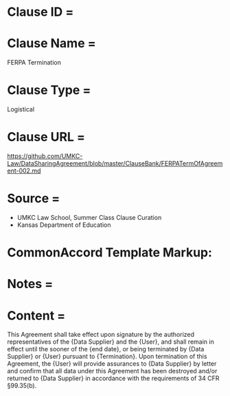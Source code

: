 # Clause ID = 


# Clause Name = 
FERPA Termination

# Clause Type =
Logistical

# Clause URL = 
https://github.com/UMKC-Law/DataSharingAgreement/blob/master/ClauseBank/FERPATermOfAgreement-002.md
# Source = 
* UMKC Law School, Summer Class Clause Curation
* Kansas Department of Education 

# CommonAccord Template Markup:   

# Notes = 

# Content = 
This Agreement shall take effect upon signature by the authorized representatives of the {Data Supplier} and the {User}, and shall remain in effect until the sooner of the {end date}, or being terminated by {Data Supplier} or {User} pursuant to {Termination}. Upon termination of this Agreement, the {User} will provide assurances to {Data Supplier} by letter and confirm that all data under this Agreement has been destroyed and/or returned to {Data Supplier} in accordance with the requirements of 34 CFR §99.35(b).
